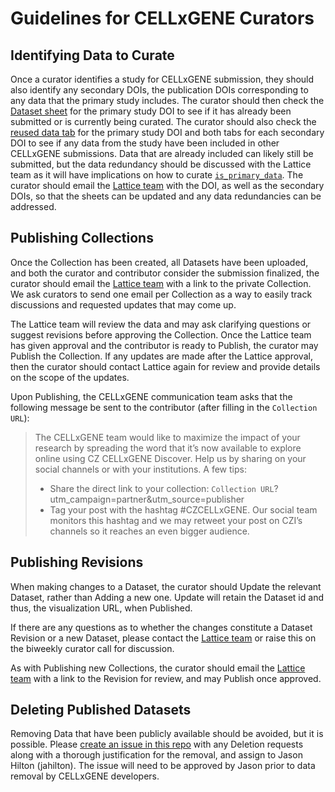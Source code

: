 # Guidelines for CELLxGENE Curators

Identifying Data to Curate
----------------
Once a curator identifies a study for CELLxGENE submission, they should also identify any secondary DOIs, the publication DOIs corresponding to any data that the primary study includes. The curator should then check the [Dataset sheet](https://docs.google.com/spreadsheets/d/1ax9b5sxmxSJgrjncXG5WGilgIGKm2EEWmILpoN6pLzY/edit?usp=sharing) for the primary study DOI to see if it has already been submitted or is currently being curated. The curator should also check the [reused data tab](https://docs.google.com/spreadsheets/d/1ax9b5sxmxSJgrjncXG5WGilgIGKm2EEWmILpoN6pLzY/edit?usp=sharing) for the primary study DOI and both tabs for each secondary DOI to see if any data from the study have been included in other CELLxGENE submissions. Data that are already included can likely still be submitted, but the data redundancy should be discussed with the Lattice team as it will have implications on how to curate [`is_primary_data`](https://github.com/chanzuckerberg/single-cell-curation/blob/main/schema/3.0.0/schema.md#is_primary_data). The curator should email the [Lattice team](mailto:lattice-info@lists.stanford.edu) with the DOI, as well as the secondary DOIs, so that the sheets can be updated and any data redundancies can be addressed.

Publishing Collections
----------------
Once the Collection has been created, all Datasets have been uploaded, and both the curator and contributor consider the submission finalized, the curator should email the [Lattice team](mailto:lattice-info@lists.stanford.edu) with a link to the private Collection. We ask curators to send one email per Collection as a way to easily track discussions and requested updates that may come up.

The Lattice team will review the data and may ask clarifying questions or suggest revisions before approving the Collection. Once the Lattice team has given approval and the contributor is ready to Publish, the curator may Publish the Collection. If any updates are made after the Lattice approval, then the curator should contact Lattice again for review and provide details on the scope of the updates.

Upon Publishing, the CELLxGENE communication team asks that the following message be sent to the contributor (after filling in the `Collection URL`):

>The CELLxGENE team would like to maximize the impact of your research by spreading the word that it’s now available to explore online using CZ CELLxGENE Discover. Help us by sharing on your social channels or with your institutions. A few tips:
>- Share the direct link to your collection: `Collection URL`?utm_campaign=partner&utm_source=publisher
>- Tag your post with the hashtag #CZCELLxGENE. Our social team monitors this hashtag and we may retweet your post on CZI’s channels so it reaches an even bigger audience.

Publishing Revisions
----------------
When making changes to a Dataset, the curator should Update the relevant Dataset, rather than Adding a new one. Update will retain the Dataset id and thus, the visualization URL, when Published.

If there are any questions as to whether the changes constitute a Dataset Revision or a new Dataset, please contact the [Lattice team](mailto:lattice-info@lists.stanford.edu) or raise this on the biweekly curator call for discussion.

As with Publishing new Collections, the curator should email the [Lattice team](mailto:lattice-info@lists.stanford.edu) with a link to the Revision for review, and may Publish once approved.

Deleting Published Datasets
----------------
Removing Data that have been publicly available should be avoided, but it is possible.
Please [create an issue in this repo](https://github.com/chanzuckerberg/single-cell-curation/issues/new) with any Deletion requests along with a thorough justification for the removal, and assign to Jason Hilton (jahilton). The issue will need to be approved by Jason prior to data removal by CELLxGENE developers.
